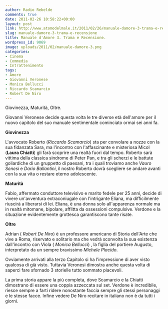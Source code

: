 ```yaml
---
author: Radio Rebelde
comments: true
date: 2011-02-26 10:58:22+00:00
layout: post
link: http://www.atomodelmale.it/2011/02/26/manuale-damore-3-trama-e-recensione/
slug: manuale-damore-3-trama-e-recensione
title: Manuale d'Amore 3. Trama e Recensione.
wordpress_id: 9069
image: uploads/2011/02/manuale-damore-3.png
categories:
- Cinema
- Commedia
- Intrattenimento
tags:
- Amore
- Giovanni Veronese
- Monica Bellucci
- Riccardo Scamarcio
- Robert De Niro
---
```



Giovinezza, Maturità, Oltre.

Giovanni Veronese decide questa volta le tre diverse età dell'amore per il nuovo capitolo del suo manuale sentimentale cominciato ormai sei anni fa.

**Giovinezza**

L'avvocato Roberto (_Riccardo Scamarcio_) sta per convolare a nozze con la sua fidanzata Sara, ma l'incontro con l'affascinante e misteriosa Micol (**Laura Chiatti**) gli farà scoprire una realtà fuori dal tempo.
Roberto sarà vittima della classica sindrome di Peter Pan, e tra gli scherzi e le battute goliardiche di un gruppetto di paesani, tra i quali troviamo anche _Vauro Senesi_ e _Dario Ballantini_, il nostro Roberto dovrà scegliere se andare avanti con la sua vita o restare eterno adolescente.

**Maturità**

Fabio, affermato conduttore televisivo e marito fedele per 25 anni, decide di vivere un'avventura extraconiugale con l'intrigante Eliana, ma difficilmente riuscirà a liberarsi di lei. Eliana, è una donna solo all'apparenza normale ma in realtà mitomane, bipolare, afflitta da ossessioni compulsive. Verdone e la situazione evidentemente grottesca garantiscono tante risate.

**Oltre**

Adrian ( _Robert De Niro_) è un professore americano di Storia dell'Arte che vive a Roma, riservato e solitario ma che vedrà sconvolta la sua esistenza dall'incontro con Viola ( _Monica Bellucci_) , la figlia del portiere Augusto, interpretato da un sempre bravissimo _Michele Placido_.

Ovviamente arrivati alla terzo Capitolo si ha l'impressione di aver visto qualcosa di già visto. Tuttavia Veronesi dimostra anche questa volta di saperci fare sfornado 3 storielle tutto sommato piacevoli.

La prima storia appare la più completa, dove Scamarcio e la Chiatti dimostrano di essere una coppia azzeccata sul set. Verdone è incredibile, riesce sempre a farti ridere nonostante faccia sempre gli stessi personaggi e le stesse facce.
Infine vedere De Niro recitare in italiano non è da tutti i giorni.
